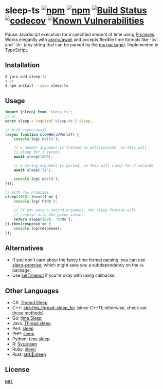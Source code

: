 # sleep-ts [![npm](https://img.shields.io/npm/v/sleep-ts.svg)](https://www.npmjs.com/package/sleep-ts) [![npm](https://img.shields.io/npm/l/sleep-ts.svg)](https://github.com/dguo/sleep-ts/blob/master/LICENSE) [![Build Status](https://travis-ci.org/dguo/sleep-ts.svg?branch=master)](https://travis-ci.org/dguo/sleep-ts) [![codecov](https://codecov.io/gh/dguo/sleep-ts/branch/master/graph/badge.svg)](https://codecov.io/gh/dguo/sleep-ts) [![Known Vulnerabilities](https://snyk.io/test/github/dguo/sleep-ts/badge.svg?targetFile=package.json)](https://snyk.io/test/github/dguo/sleep-ts?targetFile=package.json)
Pause JavaScript execution for a specified amount of time using
[Promises](https://developer.mozilla.org/en-US/docs/Web/JavaScript/Reference/Global_Objects/Promise).
Works elegantly with
[async/await](https://developer.mozilla.org/en-US/docs/Web/JavaScript/Reference/Statements/async_function)
and accepts flexible time formats like `'3s'` and `'1h'` (any string that can
be parsed by the [ms package](https://github.com/zeit/ms)). Implemented in
[TypeScript](http://www.typescriptlang.org/).

## Installation
```sh
$ yarn add sleep-ts
# or
$ npm install --save sleep-ts
```

## Usage
```js
import {sleep} from 'sleep-ts';
// or
const sleep = require('sleep-ts').sleep;

// With async/await
(async function slowHelloWorld() {
    console.log('Hello');

    // a number argument is treated as milliseconds, so this will
    // sleep for 1 second
    await sleep(1000);

    // a string argument is parsed, so this will sleep for 2 seconds
    await sleep('2s');

    console.log('World');
})()

// With raw Promises
sleep(4000).then(() => {
    console.log('PING');

    // If you pass a second argument, the sleep Promise will
    // resolve with the given value.
    return sleep(3000, 'PONG');
}).then(response => {
    console.log(response);
});
```

## Alternatives
* If you don't care about the fancy time format parsing, you can use [sleep-promise](https://github.com/brummelte/sleep-promise), which might save you a subdependency on the `ms` package.
* Use [setTimeout](https://developer.mozilla.org/en-US/docs/Web/API/WindowOrWorkerGlobalScope/setTimeout) if you're okay with using callbacks.

## Other Languages
* C#: [Thread.Sleep](https://docs.microsoft.com/en-us/dotnet/api/system.threading.thread.sleep)
* C++: [std::this_thread::sleep_for](http://www.cplusplus.com/reference/thread/this_thread/sleep_for/) (since C++11; otherwise, check out [these methods](http://www.martinbroadhurst.com/sleep-for-milliseconds-in-c.html))
* Go: [time.Sleep](https://golang.org/pkg/time/#Sleep)
* Java: [Thread.sleep](https://docs.oracle.com/javase/9/docs/api/java/lang/Thread.html#sleep-long-)
* Perl: [sleep](http://perldoc.perl.org/functions/sleep.html)
* PHP: [sleep](https://secure.php.net/manual/en/function.sleep.php)
* Python: [time.sleep](https://docs.python.org/library/time.html#time.sleep)
* R: [Sys.sleep](https://www.rdocumentation.org/packages/base/topics/Sys.sleep)
* Ruby: [sleep](https://ruby-doc.org/core-2.5.0/Kernel.html#method-i-sleep)
* Rust: [std::thread::sleep](https://doc.rust-lang.org/std/thread/fn.sleep.html)

## License
[MIT](https://github.com/dguo/sleep-ts/blob/master/LICENSE)
